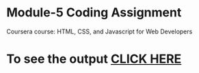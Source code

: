 
# Module-5 Coding Assignment

Coursera course: HTML, CSS, and Javascript for Web Developers

# To see the output [CLICK HERE](https://Ashutosh-Singh05.github.io/module-5/index.html)
